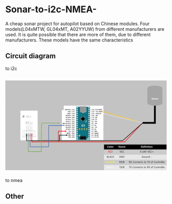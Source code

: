 # Sonar-to-i2c-NMEA-
A cheap sonar project for autopilot based on Chinese modules. Four models(L04xMTW, GL04xMT, A02YYUW) from different manufacturers are used. It is quite possible that there are more of them, due to different manufacturers. These models have the same characteristics

##  Circuit diagram 

to i2c

![Screenshot](i2c.png)
----------

to nmea



## Other

